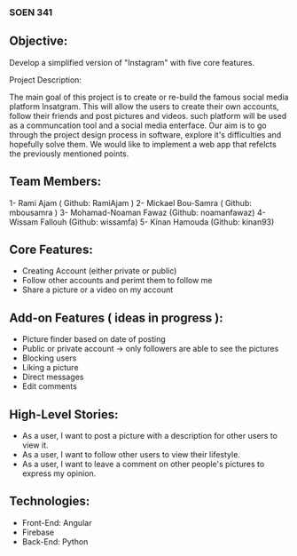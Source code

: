### SOEN 341 

## Objective:

Develop a simplified version of "Instagram" with five core features.


Project Description: 

The main goal of this project is to create or re-build the famous social media platform Insatgram.
This will allow the users to create their own accounts, follow their friends 
and post pictures and videos. such platform will be used as a communcation tool and a social media enterface. 
Our aim is to go through the project design process in software, explore it's difficulties and hopefully solve them.
We would like to implement a web app that refelcts the previously mentioned points. 

 

## Team Members: 

1- Rami Ajam ( Github: RamiAjam )
2- Mickael Bou-Samra ( Github: mbousamra )
3- Mohamad-Noaman Fawaz (Github: noamanfawaz)
4- Wissam Fallouh (Github: wissamfa)
5- Kinan Hamouda (Github: kinan93)


## Core Features: 

- Creating Account (either private or public) 
- Follow other accounts and perimt them to follow me
- Share a picture or a video on my account  

## Add-on Features ( ideas in progress ): 

- Picture finder based on date of posting
- Public or private account -> only followers are able to see the pictures
- Blocking users
- Liking a picture
- Direct messages
- Edit comments


 ## High-Level Stories: 

- As a user, I want to post a picture with a description for other users to view it.
- As a user, I want to follow other users to view their lifestyle.
- As a user, I want to leave a comment on other people's pictures to express my opinion.


## Technologies:

- Front-End: Angular 
- Firebase 
- Back-End: Python



